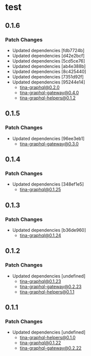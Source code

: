 # test

## 0.1.6

### Patch Changes

- Updated dependencies [fdb7724b]
- Updated dependencies [d42e2bcf]
- Updated dependencies [5cd5ce76]
- Updated dependencies [ab4e388b]
- Updated dependencies [8c425440]
- Updated dependencies [7351d92f]
- Updated dependencies [95244e14]
  - tina-graphql@0.2.0
  - tina-graphql-gateway@0.4.0
  - tina-graphql-helpers@0.1.2

## 0.1.5

### Patch Changes

- Updated dependencies [96ee3eb1]
  - tina-graphql-gateway@0.3.0

## 0.1.4

### Patch Changes

- Updated dependencies [348ef1e5]
  - tina-graphql@0.1.25

## 0.1.3

### Patch Changes

- Updated dependencies [b36de960]
  - tina-graphql@0.1.24

## 0.1.2

### Patch Changes

- Updated dependencies [undefined]
  - tina-graphql@0.1.23
  - tina-graphql-gateway@0.2.23
  - tina-graphql-helpers@0.1.1

## 0.1.1

### Patch Changes

- Updated dependencies [undefined]
  - tina-graphql-helpers@0.1.0
  - tina-graphql@0.1.22
  - tina-graphql-gateway@0.2.22
